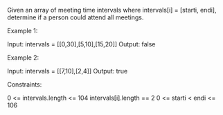 Given an array of meeting time intervals where intervals[i] = [starti, endi], determine if a person could attend all meetings.

 

Example 1:

Input: intervals = [[0,30],[5,10],[15,20]]
Output: false

Example 2:

Input: intervals = [[7,10],[2,4]]
Output: true
 

Constraints:

0 <= intervals.length <= 104
intervals[i].length == 2
0 <= starti < endi <= 106